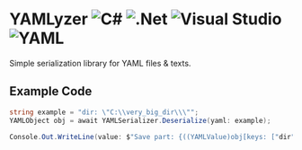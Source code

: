 # YAMLyzer ![C#](https://img.shields.io/badge/c%23-%23239120.svg?style=for-the-badge&logo=csharp&logoColor=white) ![.Net](https://img.shields.io/badge/.NET-5C2D91?style=for-the-badge&logo=.net&logoColor=white) ![Visual Studio](https://img.shields.io/badge/Visual%20Studio-5C2D91.svg?style=for-the-badge&logo=visual-studio&logoColor=white) ![YAML](https://img.shields.io/badge/yaml-%23ffffff.svg?style=for-the-badge&logo=yaml&logoColor=151515)
Simple serialization library for YAML files & texts.

## Example Code
```cs
string example = "dir: \"C:\\very_big_dir\\\"";
YAMLObject obj = await YAMLSerializer.Deserialize(yaml: example);

Console.Out.WriteLine(value: $"Save part: {((YAMLValue)obj[keys: ["dir"]]).Serialize<string>()}");
```
